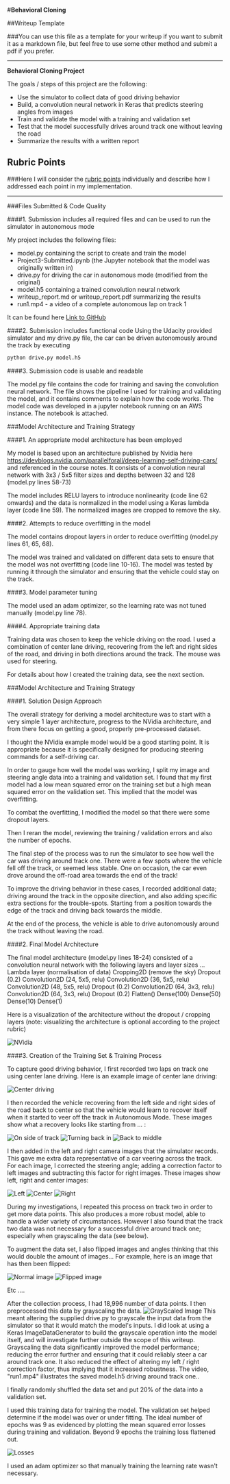 #**Behavioral Cloning** 

##Writeup Template

###You can use this file as a template for your writeup if you want to submit it as a markdown file, but feel free to use some other method and submit a pdf if you prefer.

---

**Behavioral Cloning Project**

The goals / steps of this project are the following:
* Use the simulator to collect data of good driving behavior
* Build, a convolution neural network in Keras that predicts steering angles from images
* Train and validate the model with a training and validation set
* Test that the model successfully drives around track one without leaving the road
* Summarize the results with a written report


[//]: # (Image References)

[image1]: ./examples/ModelVisualisation.png "Model Visualization"
[image2]: ./examples/GrayScaling.png "Grayscaling"
[image3]: ./examples/recovery1.jpg "Recovery Image"
[image4]: ./examples/recovery2.jpg "Recovery Image"
[image5]: ./examples/recovery3.jpg "Recovery Image"
[image6]: ./examples/NotFlipped.jpg "Normal Image"
[image7]: ./examples/Flipped.jpg "Flipped Image"
[image8]: ./examples/Left.jpg "Left Image"
[image9]: ./examples/Center.jpg "Center Image"
[image10]: ./examples/Right.jpg "Right Image"
[image11]: ./examples/Losses.PNG "Losses"
[image12]: ./examples/CenterLaneDriving.jpg "Center Lane Driving"

## Rubric Points
###Here I will consider the [rubric points](https://review.udacity.com/#!/rubrics/432/view) individually and describe how I addressed each point in my implementation.  

---
###Files Submitted & Code Quality

####1. Submission includes all required files and can be used to run the simulator in autonomous mode

My project includes the following files:
* model.py containing the script to create and train the model
* Project3-Submitted.ipynb (the Jupyter notebook that the model was originally written in)
* drive.py for driving the car in autonomous mode (modified from the original)
* model.h5 containing a trained convolution neural network 
* writeup_report.md or writeup_report.pdf summarizing the results
* run1.mp4 - a video of a complete autonomous lap on track 1 

It can be found here
[Link to GitHub](https://github.com/brightwellt/CarND-Behavioral-Cloning-P3-master)

####2. Submission includes functional code
Using the Udacity provided simulator and my drive.py file, the car can be driven autonomously around the track by executing 
```sh
python drive.py model.h5
```

####3. Submission code is usable and readable

The model.py file contains the code for training and saving the convolution neural network. The file shows the pipeline I used for training and validating the model, and it contains comments to explain how the code works.
The model code was developed in a jupyter notebook running on an AWS instance. The notebook is attached.

###Model Architecture and Training Strategy

####1. An appropriate model architecture has been employed

My model is based upon an architecture published by Nvidia here
https://devblogs.nvidia.com/parallelforall/deep-learning-self-driving-cars/
and referenced in the course notes.
It consists of a convolution neural network with 3x3 / 5x5 filter sizes and depths between 32 and 128 (model.py lines 58-73) 

The model includes RELU layers to introduce nonlinearity (code line 62 onwards) and the data is normalized in the model using a Keras lambda layer (code line 59). The normalized images are cropped to remove the sky. 

####2. Attempts to reduce overfitting in the model

The model contains dropout layers in order to reduce overfitting (model.py lines 61, 65, 68). 

The model was trained and validated on different data sets to ensure that the model was not overfitting (code line 10-16). The model was tested by running it through the simulator and ensuring that the vehicle could stay on the track.

####3. Model parameter tuning

The model used an adam optimizer, so the learning rate was not tuned manually (model.py line 78).

####4. Appropriate training data

Training data was chosen to keep the vehicle driving on the road. I used a combination of center lane driving, recovering from the left and right sides of the road, and driving in both directions around the track. The mouse was used for steering.

For details about how I created the training data, see the next section. 

###Model Architecture and Training Strategy

####1. Solution Design Approach

The overall strategy for deriving a model architecture was to start with a very simple 1 layer architecture, progress to the NVidia architecture, and from there focus on getting a good, properly pre-processed dataset.

I thought the NVidia example model would be a good starting point. It is appropriate because it is specifically designed for producing steering commands for a self-driving car.

In order to gauge how well the model was working, I split my image and steering angle data into a training and validation set. I found that my first model had a low mean squared error on the training set but a high mean squared error on the validation set. This implied that the model was overfitting. 

To combat the overfitting, I modified the model so that there were some dropout layers.

Then I reran the model, reviewing the training / validation errors and also the number of epochs. 

The final step of the process was to run the simulator to see how well the car was driving around track one. There were a few spots where the vehicle fell off the track, or seemed less stable. One on occasion, the car even drove around the off-road area towards the end of the track! 

To improve the driving behavior in these cases, I recorded additional data; driving around the track in the opposite direction, and also adding specific extra sections for the trouble-spots. Starting from a position towards the edge of the track and driving back towards the middle.

At the end of the process, the vehicle is able to drive autonomously around the track without leaving the road.

####2. Final Model Architecture

The final model architecture (model.py lines 18-24) consisted of a convolution neural network with the following layers and layer sizes ...
Lambda layer (normalisation of data)
Cropping2D (remove the sky)
Dropout (0.2)
Convolution2D (24, 5x5, relu)
Convolution2D (36, 5x5, relu)
Convolution2D (48, 5x5, relu)
Dropout (0.2)
Convolution2D (64, 3x3, relu)
Convolution2D (64, 3x3, relu)
Dropout (0.2)
Flatten()
Dense(100)
Dense(50)
Dense(10)
Dense(1)

Here is a visualization of the architecture without the dropout / cropping layers (note: visualizing the architecture is optional according to the project rubric)

![NVidia][image1]

####3. Creation of the Training Set & Training Process

To capture good driving behavior, I first recorded two laps on track one using center lane driving. Here is an example image of center lane driving:

![Center driving][image12]

I then recorded the vehicle recovering from the left side and right sides of the road back to center so that the vehicle would learn to recover itself when it started to veer off the track in Autonomous Mode. These images show what a recovery looks like starting from ... :

![On side of track][image3]
![Turning back in][image4]
![Back to middle][image5]

I then added in the left and right camera images that the simulator records. This gave me extra data representative of a car veering across the track. For each image, I corrected the steering angle; adding a correction factor to left images and subtracting this factor for right images. These images show left, right and center images:

![Left][image8]
![Center][image9]
![Right][image10]

During my investigations, I repeated this process on track two in order to get more data points. This also produces a more robust model, able to handle a wider variety of circumstances. However I also found that the track two data was not necessary for a successful drive around track one; especially when grayscaling the data (see below).


To augment the data set, I also flipped images and angles thinking that this would double the amount of images... For example, here is an image that has then been flipped:

![Normal image][image6]
![Flipped image][image7]

Etc ....

After the collection process, I had 18,996 number of data points. I then preprocessed this data by grayscaling the data. 
![GrayScaled Image][image2]
This meant altering the supplied drive.py to grayscale the input data from the simulator so that it would match the model's inputs. I did look at using a Keras ImageDataGenerator to build the grayscale operation into the model itself, and will investigate further outside the scope of this writeup.
Grayscaling the data significantly improved the model performance; reducing the error further and ensuring that it could reliably steer a car around track one. It also reduced the effect of altering my left / right correction factor, thus implying that it increased robustness. 
The video, "run1.mp4" illustrates the saved model.h5 driving around track one..

I finally randomly shuffled the data set and put 20% of the data into a validation set. 

I used this training data for training the model. The validation set helped determine if the model was over or under fitting. The ideal number of epochs was 9 as evidenced by plotting the mean squared error losses during training and validation. Beyond 9 epochs the training loss flattened out. 

![Losses][image11]

I used an adam optimizer so that manually training the learning rate wasn't necessary.
